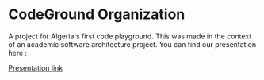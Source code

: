 # CodeGround Organization

A project for Algeria's first code playground.
This was made in the context of an academic software architecture project.
You can find our presentation here :



[Presentation link](https://www.canva.com/design/DAFCjAkQJ2E/AB84JpYLapiMI75Hnsc-Jg/view?utm_content=DAFCjAkQJ2E&utm_campaign=designshare&utm_medium=link2&utm_source=sharebutton)
